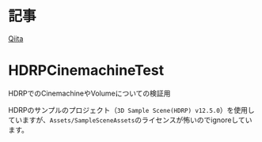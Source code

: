 # 記事
[Qiita](https://qiita.com/mkc1370/items/4cb230a2c9a152c11fbd)

# HDRPCinemachineTest
HDRPでのCinemachineやVolumeについての検証用

HDRPのサンプルのプロジェクト（`3D Sample Scene(HDRP) v12.5.0`）を使用していますが、`Assets/SampleSceneAssets`のライセンスが怖いのでignoreしています。
